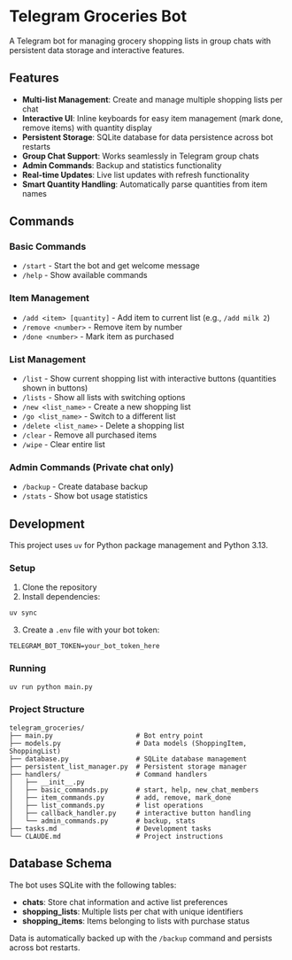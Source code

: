 # Telegram Groceries Bot

A Telegram bot for managing grocery shopping lists in group chats with persistent data storage and interactive features.

## Features

- **Multi-list Management**: Create and manage multiple shopping lists per chat
- **Interactive UI**: Inline keyboards for easy item management (mark done, remove items) with quantity display
- **Persistent Storage**: SQLite database for data persistence across bot restarts
- **Group Chat Support**: Works seamlessly in Telegram group chats
- **Admin Commands**: Backup and statistics functionality
- **Real-time Updates**: Live list updates with refresh functionality
- **Smart Quantity Handling**: Automatically parse quantities from item names

## Commands

### Basic Commands
- `/start` - Start the bot and get welcome message
- `/help` - Show available commands

### Item Management
- `/add <item> [quantity]` - Add item to current list (e.g., `/add milk 2`)
- `/remove <number>` - Remove item by number
- `/done <number>` - Mark item as purchased

### List Management
- `/list` - Show current shopping list with interactive buttons (quantities shown in buttons)
- `/lists` - Show all lists with switching options
- `/new <list_name>` - Create a new shopping list
- `/go <list_name>` - Switch to a different list
- `/delete <list_name>` - Delete a shopping list
- `/clear` - Remove all purchased items
- `/wipe` - Clear entire list

### Admin Commands (Private chat only)
- `/backup` - Create database backup
- `/stats` - Show bot usage statistics

## Development

This project uses `uv` for Python package management and Python 3.13.

### Setup

1. Clone the repository
2. Install dependencies:
```bash
uv sync
```

3. Create a `.env` file with your bot token:
```
TELEGRAM_BOT_TOKEN=your_bot_token_here
```

### Running

```bash
uv run python main.py
```

### Project Structure

```
telegram_groceries/
├── main.py                     # Bot entry point
├── models.py                   # Data models (ShoppingItem, ShoppingList)
├── database.py                 # SQLite database management
├── persistent_list_manager.py  # Persistent storage manager
├── handlers/                   # Command handlers
│   ├── __init__.py
│   ├── basic_commands.py       # start, help, new_chat_members
│   ├── item_commands.py        # add, remove, mark_done
│   ├── list_commands.py        # list operations
│   ├── callback_handler.py     # interactive button handling
│   └── admin_commands.py       # backup, stats
├── tasks.md                    # Development tasks
└── CLAUDE.md                   # Project instructions
```

## Database Schema

The bot uses SQLite with the following tables:

- **chats**: Store chat information and active list preferences
- **shopping_lists**: Multiple lists per chat with unique identifiers
- **shopping_items**: Items belonging to lists with purchase status

Data is automatically backed up with the `/backup` command and persists across bot restarts.